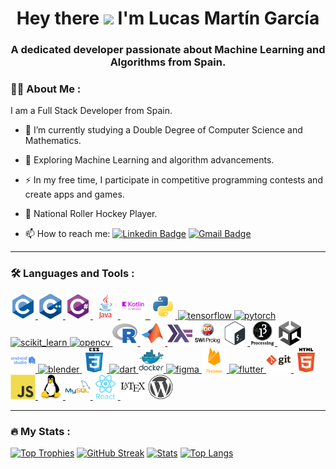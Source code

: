 <!--<div id="header" align="center">
  <img src="https://media.giphy.com/media/M9gbBd9nbDrOTu1Mqx/giphy.gif" width="100"/>
  <div id="badges">
    <a href="https://www.linkedin.com/in/martingarcialucas/">
      <img src="https://img.shields.io/badge/LinkedIn-blue?style=for-the-badge&logo=linkedin&logoColor=white" alt="LinkedIn Badge"/>
    </a>
  </div>
   <img src="https://komarev.com/ghpvc/?username=lucasmg18&style=flat-square&color=blue" alt=""/> 
</div> 

<div id="header" align="center">
  <img src="https://media.giphy.com/media/v1.Y2lkPTc5MGI3NjExOG40cGN6bDExNGZnYWowb250MTllc2FodG8xa3Z1amRybW01aXExdyZlcD12MV9pbnRlcm5hbF9naWZfYnlfaWQmY3Q9Zw/qgQUggAC3Pfv687qPC/giphy.gif" width="150"/>
  
<div id="header" align="center">
  <!--<img src="https://media.giphy.com/media/v1.Y2lkPTc5MGI3NjExa2p0OGl3ZGVnNGVpa2Jjd2pjdmRuODlrZmdra3k3OXZsZDd2YXJvaCZlcD12MV9pbnRlcm5hbF9naWZfYnlfaWQmY3Q9cw/f3Ft7V5eBKX55XDJXC/giphy.gif" width="150"/>--
  
  <div id="badges">
    <a href="https://www.linkedin.com/in/martingarcialucas/">
      <img src="https://img.shields.io/badge/LinkedIn-blue?style=for-the-badge&logo=linkedin&logoColor=white" alt="LinkedIn Badge"/>
    </a>
  </div>
  <!-- <img src="https://komarev.com/ghpvc/?username=lucasmg18&style=flat-square&color=blue" alt=""/> --
</div>

</div>

-->

<h1 align="center"> 
  Hey there
  <img src="https://media.giphy.com/media/hvRJCLFzcasrR4ia7z/giphy.gif" width="30px" />
  I'm Lucas Martín García
</h1>

<h3 align="center" >
  A dedicated developer passionate about Machine Learning and Algorithms from Spain.
</h3>





### :man_technologist: About Me :
I am a Full Stack Developer from Spain.

- :telescope: I’m currently studying a Double Degree of Computer Science and Mathematics.

- :seedling: Exploring Machine Learning and algorithm advancements.

- :zap: In my free time, I participate in competitive programming contests and create apps and games.

- :ice_hockey: National Roller Hockey Player.
- :mailbox: How to reach me: [![Linkedin Badge](https://img.shields.io/badge/-lucasmg18-blue?style=flat&logo=Linkedin&logoColor=white)](https://www.linkedin.com/in/martingarcialucas/) [![Gmail Badge](https://img.shields.io/badge/-margarlucas@gmail.com-red?style=flat&logo=Gmail&logoColor=white)](mailto:margarlucas@gmail.com)



---

### :hammer_and_wrench: Languages and Tools :

<p align="left"> 
  <a href="https://www.cprogramming.com/" target="_blank" rel="noreferrer"> <img src="https://raw.githubusercontent.com/devicons/devicon/master/icons/c/c-original.svg" title="C" alt="c" width="40" height="40"/> </a>
  <a href="https://en.cppreference.com/w/" target="_blank" rel="noreferrer"> <img src="https://raw.githubusercontent.com/devicons/devicon/master/icons/cplusplus/cplusplus-original.svg" title="C++" alt="cplusplus" width="40" height="40"/> </a>
  <a href="https://www.w3schools.com/cs/index.php" target="_blank" rel="noreferrer"> <img src="https://github.com/devicons/devicon/blob/master/icons/csharp/csharp-original.svg" title="C#"alt="csharp" width="40" height="40"/> </a>
  <a href="https://www.java.com/en/" target="_blank" rel="noreferrer"> <img src="https://github.com/devicons/devicon/blob/master/icons/java/java-original-wordmark.svg" title="Java" alt="Java" width="40" height="40"/> </a>
  <a href="https://kotlinlang.org/" target="_blank" rel="noreferrer"> <img src="https://github.com/devicons/devicon/blob/master/icons/kotlin/kotlin-plain-wordmark.svg" title="Kotlin" alt="Java" width="40" height="40"/>&nbsp; </a> 
  <a href="https://www.python.org" target="_blank" rel="noreferrer"> <img src="https://raw.githubusercontent.com/devicons/devicon/master/icons/python/python-original.svg" title="Python"alt="python" width="40" height="40"/> </a>
  <a href="https://www.tensorflow.org" target="_blank" rel="noreferrer"> <img src="https://www.vectorlogo.zone/logos/tensorflow/tensorflow-icon.svg" title="Tensorflow" alt="tensorflow" width="40" height="40"/> </a> 
  <a href="https://pytorch.org/" target="_blank" rel="noreferrer"> <img src="https://www.vectorlogo.zone/logos/pytorch/pytorch-icon.svg" title="Pytorch"alt="pytorch" width="40" height="40"/> </a>
  <a href="https://scikit-learn.org/" target="_blank" rel="noreferrer"> <img src="https://upload.wikimedia.org/wikipedia/commons/0/05/Scikit_learn_logo_small.svg" title="Scikit_learn" alt="scikit_learn" width="40" height="40"/> </a> 
  <!--<a href="https://seaborn.pydata.org/" target="_blank" rel="noreferrer"> <img src="https://seaborn.pydata.org/_images/logo-mark-lightbg.svg" title="Seaborn" alt="seaborn" width="40" height="40"/> </a>-->
  <a href="https://opencv.org/" target="_blank" rel="noreferrer"> <img src="https://www.vectorlogo.zone/logos/opencv/opencv-icon.svg" title="Opencv" alt="opencv" width="40" height="40"/> </a>
  <!--<a href="https://pandas.pydata.org/" target="_blank" rel="noreferrer"> <img src="https://raw.githubusercontent.com/devicons/devicon/2ae2a900d2f041da66e950e4d48052658d850630/icons/pandas/pandas-original.svg" title="Pandas" alt="pandas" width="40" height="40"/> </a> -->
  <a href="https://www.r-project.org/" target="_blank" rel="noreferrer"><img src="https://github.com/devicons/devicon/blob/master/icons/r/r-original.svg" title="R" title="Java" alt="Java" width="40" height="40"/> </a> 
  <a href="https://www.mathworks.com/" target="_blank" rel="noreferrer"> <img src="https://github.com/devicons/devicon/blob/master/icons/matlab/matlab-original.svg" title="Matlab" alt="Java" width="40" height="40"/> </a>
  <a href="https://www.haskell.org/" target="_blank" rel="noreferrer"> <img src="https://github.com/devicons/devicon/blob/master/icons/haskell/haskell-original.svg" title="Haskell" alt="Java" width="40" height="40"/></a>
  <a href="https://www.swi-prolog.org/" target="_blank" rel="noreferrer"> <img src="https://github.com/devicons/devicon/blob/master/icons/prolog/prolog-original-wordmark.svg" title="Prolog" alt="Java" width="40" height="40"/></a>
  <a href="https://www.gnu.org/software/bash/" target="_blank" rel="noreferrer"> <img src="https://github.com/devicons/devicon/blob/master/icons/bash/bash-original.svg"title="Bash"  alt="bash" width="40" height="40"/> </a> 
  <a href="https://processing.org/" target="_blank" rel="noreferrer"> <img src="https://github.com/devicons/devicon/blob/master/icons/processing/processing-original-wordmark.svg" title="Processing" alt="Java" width="40" height="40"/> </a> 
  <a href="https://unity.com/" target="_blank" rel="noreferrer"> <img src="https://github.com/devicons/devicon/blob/master/icons/unity/unity-original.svg" title="Unity" alt="Java" width="40" height="40"/> </a>  
  <a href="https://developer.android.com/studio?hl=es-419" target="_blank" rel="noreferrer"> <img src="https://github.com/devicons/devicon/blob/master/icons/androidstudio/androidstudio-plain-wordmark.svg" title="AndroidStudio" alt="Java" width="40" height="40"/> </a> 
  <a href="https://www.blender.org/" target="_blank" rel="noreferrer"> <img src="https://download.blender.org/branding/community/blender_community_badge_white.svg"title="Blender"  alt="blender" width="40" height="40"/> </a> 
  <a href="https://www.w3schools.com/css/" target="_blank" rel="noreferrer"> <img src="https://raw.githubusercontent.com/devicons/devicon/master/icons/css3/css3-original-wordmark.svg"title="CSS3"  alt="css3" width="40" height="40"/> </a> 
  <a href="https://dart.dev" target="_blank" rel="noreferrer"> <img src="https://www.vectorlogo.zone/logos/dartlang/dartlang-icon.svg"title="Dart"  alt="dart" width="40" height="40"/> </a> 
  <a href="https://www.docker.com/" target="_blank" rel="noreferrer"> <img src="https://raw.githubusercontent.com/devicons/devicon/master/icons/docker/docker-original-wordmark.svg"title="Docker"  alt="docker" width="40" height="40"/> </a>
  <a href="https://www.figma.com/" target="_blank" rel="noreferrer"> <img src="https://www.vectorlogo.zone/logos/figma/figma-icon.svg"title="Figma"  alt="figma" width="40" height="40"/> </a>
  <a href="https://firebase.google.com/" target="_blank" rel="noreferrer"> <img src="https://github.com/devicons/devicon/blob/master/icons/firebase/firebase-plain-wordmark.svg" title="Firebase" alt="Firebase" width="40" height="40"/> </a> 
  <a href="https://flutter.dev" target="_blank" rel="noreferrer"> <img src="https://www.vectorlogo.zone/logos/flutterio/flutterio-icon.svg"title="Flutter"  alt="flutter" width="40" height="40"/> </a>
  <a href="https://git-scm.com/" target="_blank" rel="noreferrer"> <img src="https://github.com/devicons/devicon/blob/master/icons/git/git-original-wordmark.svg" title="Git" **alt="Git" width="40" height="40"/> </a>
  <a href="https://www.w3.org/html/" target="_blank" rel="noreferrer"> <img src="https://raw.githubusercontent.com/devicons/devicon/master/icons/html5/html5-original-wordmark.svg"title="HTML5"  alt="html5" width="40" height="40"/> </a>
  <a href="https://developer.mozilla.org/en-US/docs/Web/JavaScript" target="_blank" rel="noreferrer"> <img src="https://raw.githubusercontent.com/devicons/devicon/master/icons/javascript/javascript-original.svg"title="Javascript"  alt="javascript" width="40" height="40"/> </a>
  <a href="https://www.linux.org/" target="_blank" rel="noreferrer"> <img src="https://raw.githubusercontent.com/devicons/devicon/master/icons/linux/linux-original.svg" title="Linux" alt="linux" width="40" height="40"/> </a>
  <a href="https://www.mysql.com/" target="_blank" rel="noreferrer"> <img src="https://raw.githubusercontent.com/devicons/devicon/master/icons/mysql/mysql-original-wordmark.svg"title="Mysql"  alt="mysql" width="40" height="40"/> </a>
  <!--<a href="https://nodejs.org" target="_blank" rel="noreferrer"> <img src="https://raw.githubusercontent.com/devicons/devicon/master/icons/nodejs/nodejs-original-wordmark.svg" title="Nodejs" alt="nodejs" width="40" height="40"/> </a>-->
  <a href="https://reactjs.org/" target="_blank" rel="noreferrer"> <img src="https://raw.githubusercontent.com/devicons/devicon/master/icons/react/react-original-wordmark.svg" title="React" alt="react" width="40" height="40"/> </a>
  <a href="https://www.latex-project.org/" target="_blank" rel="noreferrer"> <img src="https://github.com/devicons/devicon/blob/master/icons/latex/latex-original.svg" title="Latex" **alt="Latex" width="40" height="40"/></a>
  <a href="https://wordpress.com/en/" target="_blank" rel="noreferrer"> <img src="https://github.com/devicons/devicon/blob/master/icons/wordpress/wordpress-plain.svg" title="Wordpress" **alt="Wordpress" width="40" height="40"/></a>
</p>



---

### :fire: My Stats :
[![Top Trophies](https://github-profile-trophy.vercel.app/?username=lucasmg18&theme=vision-friendly-dark)](https://github.com/ryo-ma/github-profile-trophy)
[![GitHub Streak](http://github-readme-streak-stats.herokuapp.com?user=lucasmg18&theme=dark&background=000000)](https://git.io/streak-stats)
[![Stats](https://github-readme-stats.vercel.app/api?username=lucasmg18&show_icons=true&locale=en&theme=vision-friendly-dark)](https://github-readme-stats.vercel.app)
[![Top Langs](https://github-readme-stats.vercel.app/api/top-langs/?username=lucasmg18&layout=compact&theme=vision-friendly-dark)](https://github.com/anuraghazra/github-readme-stats)



<!--
**lucasmg18/lucasmg18** is a ✨ _special_ ✨ repository because its `README.md` (this file) appears on your GitHub profile.

Here are some ideas to get you started:

- 🔭 I’m currently working on ...
- 🌱 I’m currently learning ...
- 👯 I’m looking to collaborate on ...
- 🤔 I’m looking for help with ...
- 💬 Ask me about ...
- 📫 How to reach me: ...
- 😄 Pronouns: ...
- ⚡ Fun fact: ...
-->
